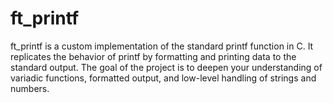 # ft_printf
ft_printf is a custom implementation of the standard printf function in C. It replicates the behavior of printf by formatting and printing data to the standard output. The goal of the project is to deepen your understanding of variadic functions, formatted output, and low-level handling of strings and numbers.
